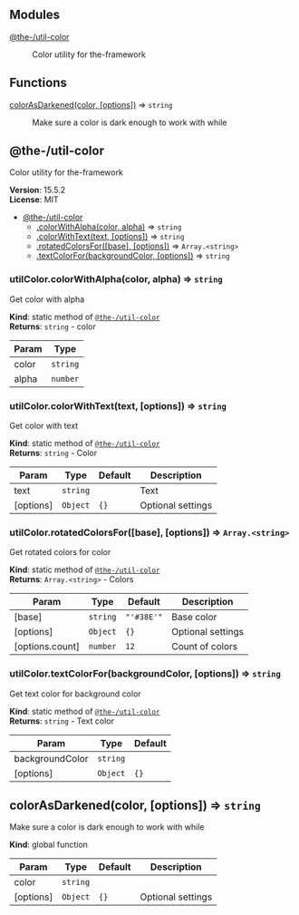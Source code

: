 <!--- Code generated by @the-/script-doc. DO NOT EDIT. -->

## Modules

<dl>
<dt><a href="#module_@the-/util-color">@the-/util-color</a></dt>
<dd><p>Color utility for the-framework</p>
</dd>
</dl>

## Functions

<dl>
<dt><a href="#colorAsDarkened">colorAsDarkened(color, [options])</a> ⇒ <code>string</code></dt>
<dd><p>Make sure a color is dark enough to work with while</p>
</dd>
</dl>

<a name="module_@the-/util-color"></a>

## @the-/util-color
Color utility for the-framework

**Version**: 15.5.2  
**License**: MIT  

* [@the-/util-color](#module_@the-/util-color)
    * [.colorWithAlpha(color, alpha)](#module_@the-/util-color.colorWithAlpha) ⇒ <code>string</code>
    * [.colorWithText(text, [options])](#module_@the-/util-color.colorWithText) ⇒ <code>string</code>
    * [.rotatedColorsFor([base], [options])](#module_@the-/util-color.rotatedColorsFor) ⇒ <code>Array.&lt;string&gt;</code>
    * [.textColorFor(backgroundColor, [options])](#module_@the-/util-color.textColorFor) ⇒ <code>string</code>

<a name="module_@the-/util-color.colorWithAlpha"></a>

### utilColor.colorWithAlpha(color, alpha) ⇒ <code>string</code>
Get color with alpha

**Kind**: static method of [<code>@the-/util-color</code>](#module_@the-/util-color)  
**Returns**: <code>string</code> - color  

| Param | Type |
| --- | --- |
| color | <code>string</code> | 
| alpha | <code>number</code> | 

<a name="module_@the-/util-color.colorWithText"></a>

### utilColor.colorWithText(text, [options]) ⇒ <code>string</code>
Get color with text

**Kind**: static method of [<code>@the-/util-color</code>](#module_@the-/util-color)  
**Returns**: <code>string</code> - Color  

| Param | Type | Default | Description |
| --- | --- | --- | --- |
| text | <code>string</code> |  | Text |
| [options] | <code>Object</code> | <code>{}</code> | Optional settings |

<a name="module_@the-/util-color.rotatedColorsFor"></a>

### utilColor.rotatedColorsFor([base], [options]) ⇒ <code>Array.&lt;string&gt;</code>
Get rotated colors for color

**Kind**: static method of [<code>@the-/util-color</code>](#module_@the-/util-color)  
**Returns**: <code>Array.&lt;string&gt;</code> - Colors  

| Param | Type | Default | Description |
| --- | --- | --- | --- |
| [base] | <code>string</code> | <code>&quot;&#x27;#38E&#x27;&quot;</code> | Base color |
| [options] | <code>Object</code> | <code>{}</code> | Optional settings |
| [options.count] | <code>number</code> | <code>12</code> | Count of colors |

<a name="module_@the-/util-color.textColorFor"></a>

### utilColor.textColorFor(backgroundColor, [options]) ⇒ <code>string</code>
Get text color for background color

**Kind**: static method of [<code>@the-/util-color</code>](#module_@the-/util-color)  
**Returns**: <code>string</code> - Text color  

| Param | Type | Default |
| --- | --- | --- |
| backgroundColor | <code>string</code> |  | 
| [options] | <code>Object</code> | <code>{}</code> | 

<a name="colorAsDarkened"></a>

## colorAsDarkened(color, [options]) ⇒ <code>string</code>
Make sure a color is dark enough to work with while

**Kind**: global function  

| Param | Type | Default | Description |
| --- | --- | --- | --- |
| color | <code>string</code> |  |  |
| [options] | <code>Object</code> | <code>{}</code> | Optional settings |

